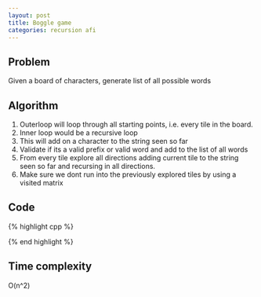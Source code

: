 ```yaml
---
layout: post
title: Boggle game 
categories: recursion afi
---
```


## Problem

Given a board of characters, generate list of all possible words


## Algorithm

1. Outerloop will loop through all starting points, i.e. every tile in the board.
2. Inner loop would be a recursive loop
3. This will add on a character to the string seen so far 
4. Validate if its a valid prefix or valid word and add to the list of all words
5. From every tile explore all directions adding current tile to the string seen so far and recursing in all directions.
6. Make sure we dont run into the previously explored tiles by using a visited matrix 

## Code    

{% highlight cpp %}


{% end highlight %}

## Time complexity

O(n^2)



